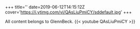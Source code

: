+++
title=''
date=2019-06-12T14:15:12Z
cover='https://i.ytimg.com/vi/QAsLiuPmiCY/sddefault.jpg'
+++

All content belongs to GlennBeck.
{{< youtube QAsLiuPmiCY >}}
